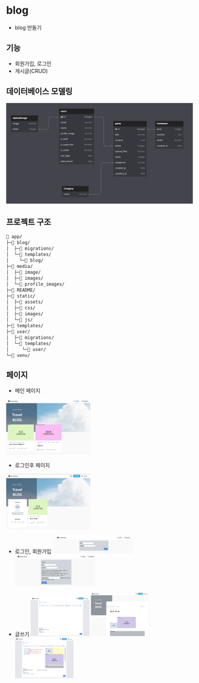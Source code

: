 # blog
- blog 만들기
## 기능

- 회원가입, 로그인
- 게시글(CRUD)

## 데이터베이스 모델링
![ERD](/README/ERD.png)

## 프로젝트 구조
```
📁 app/
├─📁 blog/
│  ├─📁 migrations/
│  └─📁 templates/
│    └─📁 blog/
├─📁 media/
│  ├─📁 image/
│  ├─📁 images/
│  └─📁 profile_images/
├─📁 README/
├─📁 static/
│  ├─📁 assets/
│  ├─📁 css/
│  ├─📁 images/
│  └─📁 js/
├─📁 templates/
├─📁 user/
│  ├─📁 migrations/
│  └─📁 templates/
│     └─📁 user/
└─📁 venv/
```

## 페이지
- 메인 페이지
<img src="/README/main.png" width="45%">

- 로그인후 페이지
<img src="/README/main-blog.png" width="45%">

- 로그인, 회원가입
<img src="/README/login.png" width="45%"> <img src="/README/register.png" width="45%">

- 글쓰기
<img src="/README/write.png" width="33%"> <img src="/README/detail.png" width="33%"> <img src="/README/edit.png" width="33%">